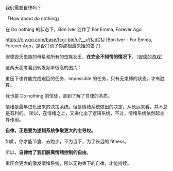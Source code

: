我们需要自律吗？

「How about do nothing」

在 Do nothing 的状态下，Bon Iver 创作了 For Emma, Forever Ago

https://c.y.qq.com/base/fcgi-bin/u?__=YfJdDfJ (Bon Iver - For Emma, Forever Ago，是否打动了你那根最原始的弦？)

安德毁灭虫族的母星和所有的虫族女王，**在完全不知情的情况下**。（[安德的游戏](https://movie.douban.com/subject/5323957/)）

这两天高考看到转发频率很高的图片：


重压下也许能完成艰巨的任务，impossible 的任务，只有无束缚的状态，才有胜算。

我也是 Do nothing 的信徒，直到了解了自律的本质。

情绪是最早进化出来的决策系统。但是情绪系统做出的决定，从长远来看，并不总是有利的。
所以，在情绪之上，又进化出了逻辑系统，不过，情绪系统依然起主导作用。

**自律，正是要为逻辑系统争取更大的主导权。**

如此，你才能节食、去跑步，不为当下，为了长远的 fitness。

所以，**自律给了我们脱离情绪控制的自由**。


重压会更大的激发情绪系统，所以无拘束下的自律，才能持续。
